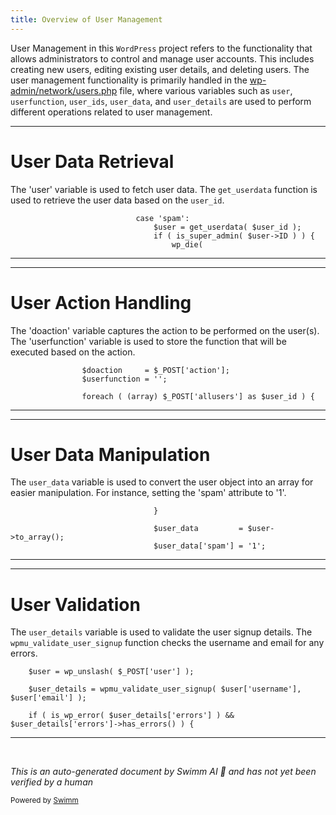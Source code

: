 ```yaml
---
title: Overview of User Management
---
```

User Management in this <SwmToken path="/wp-admin/network/users.php" pos="5:6:6" line-data=" * @package WordPress">`WordPress`</SwmToken> project refers to the functionality that allows administrators to control and manage user accounts. This includes creating new users, editing existing user details, and deleting users. The user management functionality is primarily handled in the <SwmPath>[wp-admin/network/users.php](/wp-admin/network/users.php)</SwmPath> file, where various variables such as <SwmToken path="/wp-admin/network/users.php" pos="82:2:2" line-data="								$user = get_userdata( $user_id );">`user`</SwmToken>, <SwmToken path="/wp-admin/network/users.php" pos="58:2:2" line-data="				$userfunction = &#39;&#39;;">`userfunction`</SwmToken>, <SwmToken path="/wp-admin/users.php" pos="138:2:2" line-data="		$user_ids = array_map( &#39;intval&#39;, (array) $_REQUEST[&#39;users&#39;] );">`user_ids`</SwmToken>, <SwmToken path="/wp-admin/network/users.php" pos="102:2:2" line-data="								$user_data         = $user-&gt;to_array();">`user_data`</SwmToken>, and <SwmToken path="/wp-admin/network/user-new.php" pos="46:2:2" line-data="	$user_details = wpmu_validate_user_signup( $user[&#39;username&#39;], $user[&#39;email&#39;] );">`user_details`</SwmToken> are used to perform different operations related to user management.

<SwmSnippet path="/wp-admin/network/users.php" line="81">

---

# User Data Retrieval

The 'user' variable is used to fetch user data. The <SwmToken path="/wp-admin/network/users.php" pos="82:6:6" line-data="								$user = get_userdata( $user_id );">`get_userdata`</SwmToken> function is used to retrieve the user data based on the <SwmToken path="/wp-admin/network/users.php" pos="82:10:10" line-data="								$user = get_userdata( $user_id );">`user_id`</SwmToken>.

```hack
							case 'spam':
								$user = get_userdata( $user_id );
								if ( is_super_admin( $user->ID ) ) {
									wp_die(
```

---

</SwmSnippet>

<SwmSnippet path="/wp-admin/network/users.php" line="57">

---

# User Action Handling

The 'doaction' variable captures the action to be performed on the user(s). The 'userfunction' variable is used to store the function that will be executed based on the action.

```hack
				$doaction     = $_POST['action'];
				$userfunction = '';

				foreach ( (array) $_POST['allusers'] as $user_id ) {
```

---

</SwmSnippet>

<SwmSnippet path="/wp-admin/network/users.php" line="100">

---

# User Data Manipulation

The <SwmToken path="/wp-admin/network/users.php" pos="102:2:2" line-data="								$user_data         = $user-&gt;to_array();">`user_data`</SwmToken> variable is used to convert the user object into an array for easier manipulation. For instance, setting the 'spam' attribute to '1'.

```hack
								}

								$user_data         = $user->to_array();
								$user_data['spam'] = '1';
```

---

</SwmSnippet>

<SwmSnippet path="/wp-admin/network/user-new.php" line="44">

---

# User Validation

The <SwmToken path="/wp-admin/network/user-new.php" pos="46:2:2" line-data="	$user_details = wpmu_validate_user_signup( $user[&#39;username&#39;], $user[&#39;email&#39;] );">`user_details`</SwmToken> variable is used to validate the user signup details. The <SwmToken path="/wp-admin/network/user-new.php" pos="46:6:6" line-data="	$user_details = wpmu_validate_user_signup( $user[&#39;username&#39;], $user[&#39;email&#39;] );">`wpmu_validate_user_signup`</SwmToken> function checks the username and email for any errors.

```hack
	$user = wp_unslash( $_POST['user'] );

	$user_details = wpmu_validate_user_signup( $user['username'], $user['email'] );

	if ( is_wp_error( $user_details['errors'] ) && $user_details['errors']->has_errors() ) {
```

---

</SwmSnippet>

&nbsp;

*This is an auto-generated document by Swimm AI 🌊 and has not yet been verified by a human*

<SwmMeta version="3.0.0" repo-id="Z2l0aHViJTNBJTNBbXl3ZWJzaXRlZGVtbyUzQSUzQWdpbGFkbmF2b3Q=" repo-name="mywebsitedemo"><sup>Powered by [Swimm](https://app.swimm.io/)</sup></SwmMeta>
